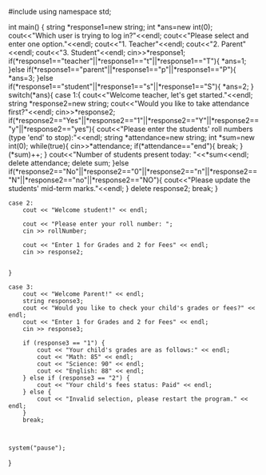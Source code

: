 #include <iostream>
using namespace std;

int main() {
    string *response1=new string;
    int *ans=new int(0);
    cout<<"Which user is trying to log in?"<<endl;
    cout<<"Please select and enter one option."<<endl;
    cout<<"1. Teacher"<<endl;
    cout<<"2. Parent"<<endl;
    cout<<"3. Student"<<endl;
    cin>>*response1;
    if(*response1=="teacher"||*response1=="t"||*response1=="T"){
        *ans=1;
    }else if(*response1=="parent"||*response1=="p"||*response1=="P"){
        *ans=3;
    }else if(*response1=="student"||*response1=="s"||*response1=="S"){
        *ans=2;
    }    
    switch(*ans){
        case 1:{
            cout<<"Welcome teacher, let's get started."<<endl;
            string *response2=new string;
            cout<<"Would you like to take attendance first?"<<endl;
            cin>>*response2;
            if(*response2=="Yes"||*response2=="1"||*response2=="Y"||*response2=="y"||*response2=="yes"){
                cout<<"Please enter the students' roll numbers (type 'end' to stop):"<<endl;
                string *attendance=new string;
                int *sum=new int(0);
                while(true){
                    cin>>*attendance;
                    if(*attendance=="end"){
                        break;
                    }
                    (*sum)++;
                }
                cout<<"Number of students present today: "<<*sum<<endl;
                delete attendance;
                delete sum;
            }else if(*response2=="No"||*response2=="0"||*response2=="n"||*response2=="N"||*response2=="no"||*response2=="NO"){
                cout<<"Please update the students' mid-term marks."<<endl;
            }
            delete response2;
            break;
        }

    case 2:
        cout << "Welcome student!" << endl;
        
        cout << "Please enter your roll number: ";
        cin >> rollNumber;

        cout << "Enter 1 for Grades and 2 for Fees" << endl;
        cin >> response2;
    
    
    }
    
    case 3: 
        cout << "Welcome Parent!" << endl;
        string response3;
        cout << "Would you like to check your child's grades or fees?" << endl;
        cout << "Enter 1 for Grades and 2 for Fees" << endl;
        cin >> response3;
        
        if (response3 == "1") {
            cout << "Your child's grades are as follows:" << endl;
            cout << "Math: 85" << endl;
            cout << "Science: 90" << endl;
            cout << "English: 88" << endl;
        } else if (response3 == "2") {
            cout << "Your child's fees status: Paid" << endl;
        } else {
            cout << "Invalid selection, please restart the program." << endl;
        }
        break;
    
    
    
    system("pause");
}
